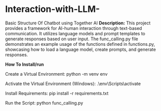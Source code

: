 # Interaction-with-LLM-
Basic Structure Of Chatbot using Together AI
**Description:**
This project provides a framework for AI-human interaction through text-based communication. It utilizes language models and prompt templates to generate responses based on user input. The func_calling.py file demonstrates an example usage of the functions defined in functions.py, showcasing how to load a language model, create prompts, and generate responses.

**How To Install/run** 

  Create a Virtual Environment:
        python -m venv env

  Activate the Virtual Environment (Windows):
        .\env\Scripts\activate
  
  Install Requirements:
        pip install -r requirements.txt
  
  Run the Script:
        python func_calling.py
